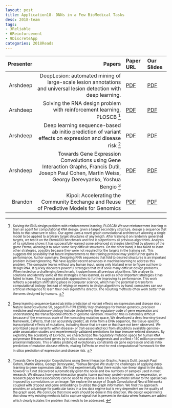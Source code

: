 ```yaml
---
layout: post
title: Application18- DNNs in a Few BioMedical Tasks
desc: 2018-team
tags:
- 3Reliable
- 6Reinforcement
- 9DiscreteApp
categories: 2018Reads
---
```



| Presenter | Papers | Paper URL| Our Slides |
| -----: | ---------------------------: | :----- | :----- |
| Arshdeep |  DeepLesion: automated mining of large-scale lesion annotations and universal lesion detection with deep learning.  | [PDF](https://www.ncbi.nlm.nih.gov/pubmed/30035154) |  [PDF]({{site.baseurl}}/MoreTalksTeam/Arsh/BRAIN-07242018-BlogPostsDeepLesionChestXRay.pdf) | 
| Arshdeep | Solving the RNA design problem with reinforcement learning, PLOSCB  [^1] | [PDF](https://journals.plos.org/ploscompbiol/article?id=10.1371/journal.pcbi.1006176) |  [PDF]({{site.baseurl}}/MoreTalksTeam/Arsh/BIO-06292018-RNAReinforcement.pdf) | 
| Arshdeep | Deep learning sequence-based ab initio prediction of variant effects on expression and disease risk [^2] | [PDF](https://www.nature.com/articles/s41588-018-0160-6) |  [PDF]({{site.baseurl}}/MoreTalksTeam/Arsh/BIO-07272018-AbinitioPrediction-SeqtoGeneExp.pdf) | 
| Arshdeep | Towards Gene Expression Convolutions using Gene Interaction Graphs, Francis Dutil, Joseph Paul Cohen, Martin Weiss, Georgy Derevyanko, Yoshua Bengio [^3] | [PDF](https://arxiv.org/abs/1806.06975) |  [PDF]({{site.baseurl}}/MoreTalksTeam/Arsh/BIO-06292018-GeneInterCNN.pdf) | 
|  Brandon| Kipoi: Accelerating the Community Exchange and Reuse of Predictive Models for Genomics | [PDF](http://kipoi.org/docs/) |  [PDF]({{site.baseurl}}/MoreTalksTeam/Brandon18.9.14Kipoi.pdf) | 






[^3]: <sub><sup> Towards Gene Expression Convolutions using Gene Interaction Graphs, Francis Dutil, Joseph Paul Cohen, Martin Weiss, Georgy Derevyanko, Yoshua Bengio/ We study the challenges of applying deep learning to gene expression data. We find experimentally that there exists non-linear signal in the data, however is it not discovered automatically given the noise and low numbers of samples used in most research. We discuss how gene interaction graphs (same pathway, protein-protein, co-expression, or research paper text association) can be used to impose a bias on a deep model similar to the spatial bias imposed by convolutions on an image. We explore the usage of Graph Convolutional Neural Networks coupled with dropout and gene embeddings to utilize the graph information. We find this approach provides an advantage for particular tasks in a low data regime but is very dependent on the quality of the graph used. We conclude that more work should be done in this direction. We design experiments that show why existing methods fail to capture signal that is present in the data when features are added which clearly isolates the problem that needs to be addressed. </sup></sub>






[^1]: <sub><sup> Solving the RNA design problem with reinforcement learning, PLOSCB/ We use reinforcement learning to train an agent for computational RNA design: given a target secondary structure, design a sequence that folds to that structure in silico. Our agent uses a novel graph convolutional architecture allowing a single model to be applied to arbitrary target structures of any length. After training it on randomly generated targets, we test it on the Eterna100 benchmark and find it outperforms all previous algorithms. Analysis of its solutions shows it has successfully learned some advanced strategies identified by players of the game Eterna, allowing it to solve some very difficult structures. On the other hand, it has failed to learn other strategies, possibly because they were not required for the targets in the training set. This suggests the possibility that future improvements to the training protocol may yield further gains in performance. Author summary: Designing RNA sequences that fold to desired structures is an important problem in bioengineering. We have applied recent advances in machine learning to address this problem. The computer learns without any human input, using only trial and error to figure out how to design RNA. It quickly discovers powerful strategies that let it solve many difficult design problems. When tested on a challenging benchmark, it outperforms all previous algorithms. We analyze its solutions and identify some of the strategies it has learned, as well as other important strategies it has failed to learn. This suggests possible approaches to further improving its performance. This work reflects a paradigm shift taking place in computer science, which has the potential to transform computational biology. Instead of relying on experts to design algorithms by hand, computers can use artificial intelligence to learn their own algorithms directly. The resulting methods often work better than the ones designed by humans. </sup></sub>



[^2]: <sub><sup>  Deep learning sequence-based ab initio prediction of variant effects on expression and disease risk / Nature Geneticsvolume 50, pages1171–1179 (2018)/ Key challenges for human genetics, precision medicine and evolutionary biology include deciphering the regulatory code of gene expression and understanding the transcriptional effects of genome variation. However, this is extremely difficult because of the enormous scale of the noncoding mutation space. We developed a deep learning–based framework, ExPecto, that can accurately predict, ab initio from a DNA sequence, the tissue-specific transcriptional effects of mutations, including those that are rare or that have not been observed. We prioritized causal variants within disease- or trait-associated loci from all publicly available genome-wide association studies and experimentally validated predictions for four immune-related diseases. By exploiting the scalability of ExPecto, we characterized the regulatory mutation space for human RNA polymerase II–transcribed genes by in silico saturation mutagenesis and profiled > 140 million promoter-proximal mutations. This enables probing of evolutionary constraints on gene expression and ab initio prediction of mutation disease effects, making ExPecto an end-to-end computational framework for the in silico prediction of expression and disease risk. </sup></sub>